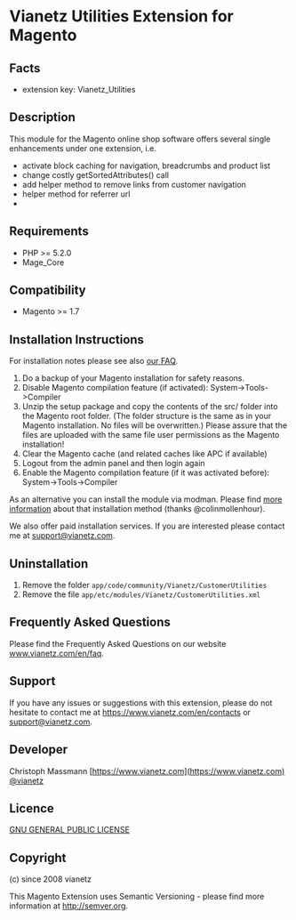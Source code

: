 Vianetz Utilities Extension for Magento
=======================================

Facts
-----
- extension key: Vianetz_Utilities

Description
-----------
This module for the Magento online shop software offers several single enhancements under one extension, i.e.
- activate block caching for navigation, breadcrumbs and product list
- change costly getSortedAttributes() call
- add helper method to remove links from customer navigation
- helper method for referrer url
- 

Requirements
------------
- PHP >= 5.2.0
- Mage_Core

Compatibility
-------------
- Magento >= 1.7

Installation Instructions
-------------------------
For installation notes please see also [our FAQ](https://www.vianetz.com/en/faq/how-to-install-the-magento-extension.html).

1. Do a backup of your Magento installation for safety reasons.
2. Disable Magento compilation feature (if activated): System->Tools->Compiler
3. Unzip the setup package and copy the contents of the src/ folder into the Magento root folder. (The folder structure
   is the same as in your Magento installation. No files will be overwritten.)
   Please assure that the files are uploaded with the same file user permissions as the Magento installation!
4. Clear the Magento cache (and related caches like APC if available)
5. Logout from the admin panel and then login again
6. Enable the Magento compilation feature (if it was activated before): System->Tools->Compiler

As an alternative you can install the module via modman.
Please find [more information](https://github.com/colinmollenhour/modman) about that installation method
(thanks @colinmollenhour).

We also offer paid installation services. If you are interested please contact me at support@vianetz.com.

Uninstallation
--------------
1. Remove the folder `app/code/community/Vianetz/CustomerUtilities`
2. Remove the file `app/etc/modules/Vianetz/CustomerUtilities.xml`

Frequently Asked Questions
--------------------------
Please find the Frequently Asked Questions on our website www.vianetz.com/en/faq.

Support
-------
If you have any issues or suggestions with this extension, please do not hesitate to
contact me at https://www.vianetz.com/en/contacts or support@vianetz.com.

Developer
---------
Christoph Massmann
[https://www.vianetz.com](https://www.vianetz.com)
[@vianetz](https://twitter.com/vianetz)

Licence
-------
[GNU GENERAL PUBLIC LICENSE](http://www.gnu.org/licenses/gpl-3.0.txt)

Copyright
---------
(c) since 2008 vianetz

This Magento Extension uses Semantic Versioning - please find more information at http://semver.org.
